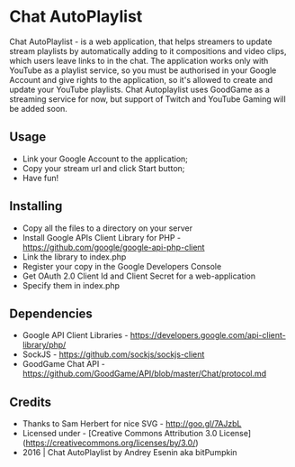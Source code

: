 # Chat AutoPlaylist

Chat AutoPlaylist - is a web application, that helps streamers to update stream playlists by 
automatically adding to it compositions and video clips, which users leave links to in the chat.
The application works only with YouTube as a playlist service, so you must be authorised in your
Google Account and give rights to the application, so it's allowed to create and update your 
YouTube playlists. Chat Autoplaylist uses GoodGame as a streaming service for now, but support
of Twitch and YouTube Gaming will be added soon. 

## Usage

* Link your Google Account to the application; 
* Copy your stream url and click Start button;
* Have fun! 

## Installing
	
* Copy all the files to a directory on your server
* Install Google APIs Client Library for PHP - https://github.com/google/google-api-php-client
* Link the library to index.php
* Register your copy in the Google Developers Console
* Get OAuth 2.0 Client Id and Client Secret for a web-application
* Specify them in index.php

## Dependencies

* Google API Client Libraries - https://developers.google.com/api-client-library/php/
* SockJS - https://github.com/sockjs/sockjs-client
* GoodGame Chat API - https://github.com/GoodGame/API/blob/master/Chat/protocol.md

## Credits

* Thanks to Sam Herbert for nice SVG - http://goo.gl/7AJzbL
* Licensed under - [Creative Commons Attribution 3.0 License] (https://creativecommons.org/licenses/by/3.0/)
* 2016 | Chat AutoPlaylist by Andrey Esenin aka bitPumpkin
